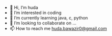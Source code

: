 - 👋 Hi, I’m huda
- 👀 I’m interested in coding
- 🌱 I’m currently learning java, c, python
- 💞️ I’m looking to collaborate on ...
- 📫 How to reach me huda.bawazir0@gmail.com

<!---
sadbeann/sadbeann is a ✨ special ✨ repository because its `README.md` (this file) appears on your GitHub profile.
You can click the Preview link to take a look at your changes.
--->
